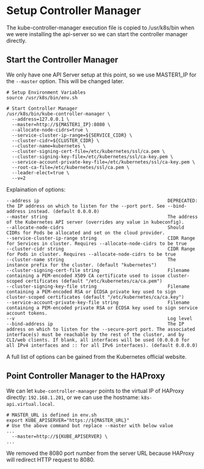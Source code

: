 # Setup Controller Manager

The kube-controller-manager execution file is copied to /usr/k8s/bin when we were installing the api-server so we can start the controller manager directly.

## Start the Controller Manager
We only have one API Server setup at this point, so we use MASTER1_IP for the `--master` option. This will be changed later.
```shell
# Setup Environment Variables
source /usr/k8s/bin/env.sh

# Start Controller Manager
/usr/k8s/bin/kube-controller-manager \
  --address=127.0.0.1 \
  --master=http://${MASTER1_IP}:8080 \
  --allocate-node-cidrs=true \
  --service-cluster-ip-range=${SERVICE_CIDR} \
  --cluster-cidr=${CLUSTER_CIDR} \
  --cluster-name=kubernetes \
  --cluster-signing-cert-file=/etc/kubernetes/ssl/ca.pem \
  --cluster-signing-key-file=/etc/kubernetes/ssl/ca-key.pem \
  --service-account-private-key-file=/etc/kubernetes/ssl/ca-key.pem \
  --root-ca-file=/etc/kubernetes/ssl/ca.pem \
  --leader-elect=true \
  --v=2
```

Explaination of options:
```shell
--address ip                                               DEPRECATED: the IP address on which to listen for the --port port. See --bind-address instead. (default 0.0.0.0)
--master string                                            The address of the Kubernetes API server (overrides any value in kubeconfig).
--allocate-node-cidrs                                      Should CIDRs for Pods be allocated and set on the cloud provider.
--service-cluster-ip-range string                          CIDR Range for Services in cluster. Requires --allocate-node-cidrs to be true
--cluster-cidr string                                      CIDR Range for Pods in cluster. Requires --allocate-node-cidrs to be true
--cluster-name string                                      The instance prefix for the cluster. (default "kubernetes")
--cluster-signing-cert-file string                         Filename containing a PEM-encoded X509 CA certificate used to issue cluster-scoped certificates (default "/etc/kubernetes/ca/ca.pem")
--cluster-signing-key-file string                          Filename containing a PEM-encoded RSA or ECDSA private key used to sign cluster-scoped certificates (default "/etc/kubernetes/ca/ca.key")
--service-account-private-key-file string                  Filename containing a PEM-encoded private RSA or ECDSA key used to sign service account tokens.
--v                                                        Log level
--bind-address ip                                          The IP address on which to listen for the --secure-port port. The associated interface(s) must be reachable by the rest of the cluster, and by CLI/web clients. If blank, all interfaces will be used (0.0.0.0 for all IPv4 interfaces and :: for all IPv6 interfaces). (default 0.0.0.0)
```

A full list of options can be gained from the Kubernetes official website.

## Point Controller Manager to the HAProxy
We can let `kube-controller-manager` points to the virtual IP of HAProxy directly: `192.168.1.201`, or we can use the hostname: `k8s-api.virtual.local`. 

```shell
# MASTER_URL is defined in env.sh
export KUBE_APISERVER="https://${MASTER_URL}"
# Use the above command but replace --master with below value
...
  --master=http://${KUBE_APISERVER} \
...
```
We removed the 8080 port number from the server URL because HAProxy will redirect HTTP request to 8080.